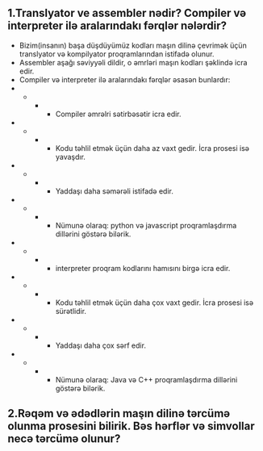 ## 1.Translyator ve assembler nədir? Compiler və interpreter ilə aralarındakı fərqlər nələrdir?
 - Bizim(insanın) başa düşdüyümüz kodları maşın dilinə çevrimək üçün translyator və kompilyator proqramlarından istifadə olunur.
 - Assembler aşağı səviyyəli dildir, o əmrləri maşın kodları şəklində icra edir.
 - Compiler və interpreter ilə aralarındakı fərqlər əsasən bunlardır:
  - - - -  Compiler əmrəlri sətirbəsətir icra edir.
  - - - -  Kodu təhlil etmək üçün daha az vaxt gedir. İcra prosesi isə yavaşdır.
  - - - -  Yaddaşı daha səmərəli istifadə edir.
  - - - -  Nümunə olaraq: python və javascript proqramlaşdırma dillərini göstərə bilərik.
  - - - -  interpreter proqram kodlarını hamısını birgə icra edir.
  - - - -  Kodu təhlil etmək üçün daha çox vaxt gedir. İcra prosesi isə sürətlidir.
  - - - -  Yaddaşı daha çox sərf edir.
  - - - -  Nümunə olaraq: Java və C++ proqramlaşdırma dillərini göstərə bilərik.
## 2.Rəqəm və ədədlərin maşın dilinə tərcümə olunma prosesini bilirik. Bəs hərflər və simvollar necə tərcümə olunur?